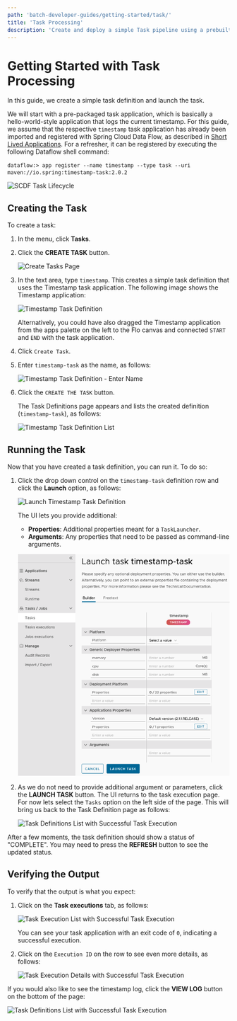 ```yaml
---
path: 'batch-developer-guides/getting-started/task/'
title: 'Task Processing'
description: 'Create and deploy a simple Task pipeline using a prebuilt Task application on your local machine'
---
```


# Getting Started with Task Processing

In this guide, we create a simple task definition and launch the task.

We will start with a pre-packaged task application, which is basically a hello-world-style application that logs the current timestamp. For this guide, we assume that the respective `timestamp` task application has already been imported and registered with Spring Cloud Data Flow, as described in [Short Lived Applications](%currentPath%/concepts/architecture/#short-lived-applications).
For a refresher, it can be registered by executing the following Dataflow shell command:

```
dataflow:> app register --name timestamp --type task --uri maven://io.spring:timestamp-task:2.0.2
```

<img src="images/dataflow-task-lifecycle.gif" alt="SCDF Task Lifecycle" width="765"/>

## Creating the Task

To create a task:

1.  In the menu, click **Tasks**.

1.  Click the **CREATE TASK** button.

    ![Create Tasks Page](images/dataflow-task-create-start.png)

1.  In the text area, type `timestamp`. This creates a simple task definition that uses the Timestamp task application. The following image shows the Timestamp application:

    ![Timestamp Task Definition](images/dataflow-task-create-timestamp-task-definition.png)

    Alternatively, you could have also dragged the Timestamp application from the apps palette on the left to the Flo canvas and connected `START` and `END` with the task application.

1.  Click `Create Task`.

1.  Enter `timestamp-task` as the name, as follows:

    ![Timestamp Task Definition - Enter Name](images/dataflow-task-create-timestamp-task-definition-confirmation.png)

1.  Click the `CREATE THE TASK` button.

    The Task Definitions page appears and lists the created definition (`timestamp-task`), as follows:

    ![Timestamp Task Definition List](images/dataflow-task-definitions-list.png)

## Running the Task

Now that you have created a task definition, you can run it. To do so:

1. Click the drop down control on the `timestamp-task` definition row and click the **Launch** option, as follows:

   ![Launch Timestamp Task Definition](images/dataflow-task-definitions-click-launch-task.png)

   The UI lets you provide additional:

   - **Properties**: Additional properties meant for a `TaskLauncher`.
   - **Arguments**: Any properties that need to be passed as command-line arguments.

   ![Launch Task - Provide Arguments or Parameters](images/dataflow-task-definitions-click-launch-task-2.png)

1. As we do not need to provide additional argument or parameters, click the **LAUNCH TASK** button. The UI returns to the task execution page. For now lets select the `Tasks` option on the left side of the page. This will bring us back to the Task Definition page as follows:

   ![Task Definitions List with Successful Task Execution](images/dataflow-task-definitions-list-with-task-success.png)

After a few moments, the task definition should show a status of "COMPLETE". You may need to press the **REFRESH** button to see the updated status.

## Verifying the Output

To verify that the output is what you expect:

1. Click on the **Task executions** tab, as follows:

   ![Task Execution List with Successful Task Execution](images/dataflow-task-execution-result-execution-tab.png)

   You can see your task application with an exit code of `0`, indicating a successful execution.

1. Click on the `Execution ID` on the row to see even more details, as follows:

   ![Task Execution Details with Successful Task Execution](images/dataflow-task-execution-result-execution-details.png)

If you would also like to see the timestamp log, click the **VIEW LOG** button on the bottom of the page:

![Task Definitions List with Successful Task Execution](images/dataflow-task-execution-result.png)
